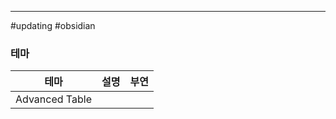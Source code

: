 
---

#updating #obsidian 

### 테마

|      테마      | 설명 | 부연 |
|:--------------:|:----:|:----:|
| Advanced Table |      |      |
